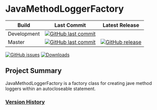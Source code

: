 # JavaMethodLoggerFactory
Build | Last Commit | Latest Release
--- | --- | ---
Development | [![GitHub last commit](https://img.shields.io/github/last-commit/schuman-aaron/JavaMethodLoggerFactory/)](https://github.com/schuman-aaron/JavaMethodLoggerFactory/tree/)
Master | [![GitHub last commit](https://img.shields.io/github/last-commit/schuman-aaron/JavaMethodLoggerFactory/master.svg)](https://github.com/schuman-aaron/JavaMethodLoggerFactory/tree/master/) | [![GitHub release](https://img.shields.io/github/release/schuman-aaron/JavaMethodLoggerFactory.svg)](https://github.com/schuman-aaron/JavaMethodLoggerFactory/releases)

[![GitHub issues](https://img.shields.io/github/issues/schuman-aaron/JavaMethodLoggerFactory.svg)](https://github.com/schuman-aaron/JavaMethodLoggerFactory/issues)
[![Downloads](https://img.shields.io/github/downloads/schuman-aaron/JavaMethodLoggerFactory/total.svg?label=Downloads&maxAge=999)](https://github.com/schuman-aaron/JavaMethodLoggerFactory/releases)

## Project Summary
JavaMethodLoggerFactory is a factory class for creating jave method loggers within an autocloseable statement.

### [Version History](/CHANGELOG.md)
